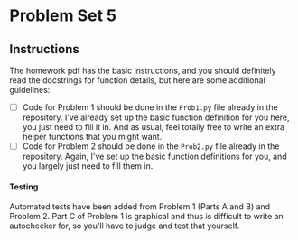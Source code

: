 # Problem Set 5

## Instructions
The homework pdf has the basic instructions, and you should definitely read the docstrings for function details, but here are some additional guidelines:
 - [ ] Code for Problem 1 should be done in the `Prob1.py` file already in the repository. I've already set up the basic function definition for you here, you just need to fill it in. And as usual, feel totally free to write an extra helper functions that you might want.
 - [ ] Code for Problem 2 should be done in the `Prob2.py` file already in the repository. Again, I've set up the basic function definitions for you, and you largely just need to fill them in.

#### Testing
Automated tests have been added from Problem 1 (Parts A and B) and Problem 2. Part C of Problem 1 is graphical and thus is difficult to write an autochecker for, so you'll have to judge and test that yourself.
